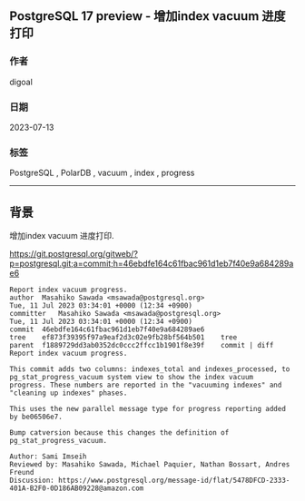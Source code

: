 ## PostgreSQL 17 preview - 增加index vacuum 进度打印  
                                                                                                                                
### 作者                                                                                                          
digoal                                                                                                          
                                                                                                          
### 日期                                                                                                          
2023-07-13                                                                                                      
                                                                                                
### 标签                                                                                                          
PostgreSQL , PolarDB , vacuum , index , progress              
                                                                                                          
----                                                                                                          
                                                                                                          
## 背景      
增加index vacuum 进度打印.  
  
https://git.postgresql.org/gitweb/?p=postgresql.git;a=commit;h=46ebdfe164c61fbac961d1eb7f40e9a684289ae6  
    
```    
Report index vacuum progress.  
author	Masahiko Sawada <msawada@postgresql.org>	  
Tue, 11 Jul 2023 03:34:01 +0000 (12:34 +0900)  
committer	Masahiko Sawada <msawada@postgresql.org>	  
Tue, 11 Jul 2023 03:34:01 +0000 (12:34 +0900)  
commit	46ebdfe164c61fbac961d1eb7f40e9a684289ae6  
tree	ef873f39395f97a9eaf2d3c02e9fb28bf564b501	tree  
parent	f1889729dd3ab0352dc0ccc2ffcc1b1901f8e39f	commit | diff  
Report index vacuum progress.  
  
This commit adds two columns: indexes_total and indexes_processed, to  
pg_stat_progress_vacuum system view to show the index vacuum  
progress. These numbers are reported in the "vacuuming indexes" and  
"cleaning up indexes" phases.  
  
This uses the new parallel message type for progress reporting added  
by be06506e7.  
  
Bump catversion because this changes the definition of  
pg_stat_progress_vacuum.  
  
Author: Sami Imseih  
Reviewed by: Masahiko Sawada, Michael Paquier, Nathan Bossart, Andres Freund  
Discussion: https://www.postgresql.org/message-id/flat/5478DFCD-2333-401A-B2F0-0D186AB09228@amazon.com  
```    
  
